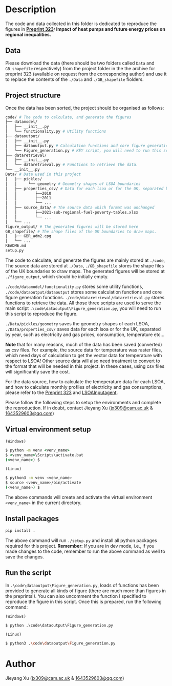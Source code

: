# Description

The code and data collected in this folder is dedicated to reproduce the figures in **[Preprint 323](https://como.ceb.cam.ac.uk/preprints/323/): Impact of heat pumps and future energy prices on regional inequalities.**

## Data
Please download the data (there should be two folders called `Data` and `GB_shapefile` respectively) from the project folder in the the archive for preprint 323 (available on request from the corresponding author) and use it to replace the contents of the `./Data` and `./GB_shapefile` fiolders.

## Project structure
Once the data has been sorted, the project should be organised as follows:
```bash
code/ # The code to calculate, and generate the figures
├── datamodel/
│   ├── __init__.py
│   └── functionality.py # Utility functions
├── dataoutput/
│   ├── __init__.py
│   ├── dataoutput.py # Calculation functions and core figure generation functions
│   └── Figure_generation.py # KEY script, you will need to run this script to reproduce the figure. 
├── dataretrieval/
│   ├── __init__.py
│   └── dataretrieval.py # Functions to retrieve the data.
└── __init__.py
Data/ # Data used in this project
│   ├── pickles/
│   │     └── geometry # Geometry shapes of LSOA boundaries
│   ├── properties_csv/ # Data for each lsoa or for the UK, separated by year
│   │        ├──2010 
│   │        ├──2011
│   │        └── ... 
│   ├── source_data/ # The source data which format was unchanged
│   │        ├──2021-sub-regional-fuel-poverty-tables.xlsx
│   │        └── ... 
│   └── ... 
figure_output/ # The generated figures will be stored here
GB_shapefile/ # The shape files of the UK boundaries to draw maps.
│   ├── GBR_adm2.cpg
│   └── ... 
README.md
setup.py
```
The code to calculate, and generate the figures are mainly stored at `./code`, The source data are stored at `./Data`, `./GB_shapefile` stores the shape files of the UK boundaries to draw maps. The generated figures will be stored at `./figure_output`, which should be initially empty.

`./code/datamodel/functionality.py` stores some utility functions, `./code/dataoutput/dataoutput` stores some calculation functions and core figure generation functions. `./code/dataretrieval/dataretrieval.py` stores functions to retrieve the data. All those three scripts are used to serve the main script `.\code\dataoutput\Figure_generation.py`, you will need to run this script to reproduce the figure. 

`./Data/pickles/geometry` saves the geometry shapes of each LSOA, `./Data/properties_csv/` saves data for each lsoa or for the UK, separated by year, such as electricity and gas prices, consumption, temperature etc...

**Note** that for many reasons, much of the data has been saved (converted) as csv files. For example, the source data for temperature was raster files, which need days of calculation to get the vector data for temperature with respect to LSOA! Other source data will also need treatment to convert to the format that will be needed in this project. In these cases, using csv files will significantly save the cost.

For the data source, how to calculate the temeperature data for each LSOA, and how  to calculate monthly profiles of electricity and gas consumptions, please refer to the [Preprint 323](https://como.ceb.cam.ac.uk/preprints/323/) and [LSOAInputagent](https://github.com/cambridge-cares/TheWorldAvatar/tree/main/Agents/LSOAInputAgent). 

Please follow the following steps to setup the environments and complete the reproduction. If in doubt, contact Jieyang Xu (jx309@cam.ac.uk & 1643529603@qq.com)

## Virtual environment setup

`(Windows)`

```cmd
$ python -m venv <venv_name>
$ <venv_name>\Scripts\activate.bat
(<venv_name>) $
```

`(Linux)`
```sh
$ python3 -m venv <venv_name>
$ source <venv_name>/bin/activate
(<venv_name>) $
```

The above commands will create and activate the virtual environment `<venv_name>` in the current directory.
## Install packages
```sh
pip install .
```
The above command will run `./setup.py` and install all python packages required for this project. 
**Remember:** If you are in dev mode, i.e., if you made changes to the code, remember to run the above command as well to save the changes.
## Run the script
In `.\code\dataoutput\Figure_generation.py`, loads of functions has been provided to generate all kinds of figure (there are much more than figures in the preprints!). You can also uncomment the function I specified to reproduce the figure in this script. Once this is prepared, run the following command:

`(Windows)`

```cmd
$ python .\code\dataoutput\Figure_generation.py
```

`(Linux)`
```sh
$ python3 .\code\dataoutput\Figure_generation.py
```

# Author
Jieyang Xu (jx309@cam.ac.uk & 1643529603@qq.com)

